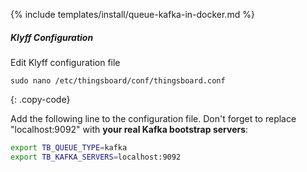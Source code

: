 {% include templates/install/queue-kafka-in-docker.md %}

##### Klyff Configuration

Edit Klyff configuration file

```text
sudo nano /etc/thingsboard/conf/thingsboard.conf
```
{: .copy-code}

Add the following line to the configuration file. Don't forget to replace "localhost:9092" with **your real Kafka bootstrap servers**:

```bash
export TB_QUEUE_TYPE=kafka
export TB_KAFKA_SERVERS=localhost:9092
```
